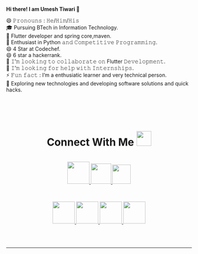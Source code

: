  **Hi there! I am **Umesh Tiwari** 👋**

😄 𝙿𝚛𝚘𝚗𝚘𝚞𝚗𝚜 : 𝙷𝚎/𝙷𝚒𝚖/𝙷𝚒𝚜                                       
🎓 Pursuing BTech in Information Technology.                                                                              
💼 Flutter developer and spring core,maven.                                                                            
🌱 Enthusiast in Python 𝚊𝚗𝚍 𝙲𝚘𝚖𝚙𝚎𝚝𝚒𝚝𝚒𝚟𝚎 𝙿𝚛𝚘𝚐𝚛𝚊𝚖𝚖𝚒𝚗𝚐.                                                                             
😄 4 Star at Codechef.                                                                            
😄 6 star a hackerrank.                                                                            
👯 𝙸’𝚖 𝚕𝚘𝚘𝚔𝚒𝚗𝚐 𝚝𝚘 𝚌𝚘𝚕𝚕𝚊𝚋𝚘𝚛𝚊𝚝𝚎 𝚘𝚗 Flutter 𝙳𝚎𝚟𝚎𝚕𝚘𝚙𝚖𝚎𝚗𝚝.                                                                            
🤔 𝙸’𝚖 𝚕𝚘𝚘𝚔𝚒𝚗𝚐 𝚏𝚘𝚛 𝚑𝚎𝚕𝚙 𝚠𝚒𝚝𝚑 𝙸𝚗𝚝𝚎𝚛𝚗𝚜𝚑𝚒𝚙𝚜.                                                                            
⚡ 𝙵𝚞𝚗 𝚏𝚊𝚌𝚝 : I’m a enthusiatic learner and very technical person.                                                                            
🤔 Exploring new technologies and developing software solutions and quick hacks.                                                                            

<br/>
<br/>
<br/>                                                                    

<h1 align="center">
  Connect With Me
  <a target="_blank">
    <img src="http://cdn.shopify.com/s/files/1/1061/1924/products/Handshake_Emoji_Icon_ios10_grande.png?v=1571606090" width="40px" />
  </a>
</h1>

<p align="center">
  <br>
  <a href="https://www.linkedin.com/in/umesh-tiwari-861826174/" target="_blank">
    <code><img height="60" width="60" src="https://cdn3d.iconscout.com/3d/free/thumb/linkedin-4059209-3364061@0.png"/></code>
  <a href="https://www.instagram.com/umeshtiwari__/" target="_blank">
    <code><img height="55" width="55" src="https://upload.wikimedia.org/wikipedia/commons/thumb/5/58/Instagram-Icon.png/1200px-Instagram-Icon.png"/></code>
  </a>
  <a href="https://mail.google.com/mail/u/0/#inbox?compose=DmwnWrRqhsNZRhFQkptHnCPsKjCxkdrdXVdzHdXcsFBbxbHmVFLFxbVvspvPNJKjgCfxdvzhpdrg">
    <code><img height="52" width="50" src="https://upload.wikimedia.org/wikipedia/commons/thumb/7/7e/Gmail_icon_%282020%29.svg/2560px-Gmail_icon_%282020%29.svg.png"/></code>
  </a>
</p>
<br/>

  
<p align="center">
  <a href="https://www.hackerrank.com/umeshtiwari" target="_blank">
    <code><img height="60" width="60" src="https://upload.wikimedia.org/wikipedia/commons/thumb/6/65/HackerRank_logo.png/768px-HackerRank_logo.png"/></code>
  </a>

  <a href="https://codeforces.com/profile/umeshtiwari" target="_blank">
    <code><img height="60" width="60" src="https://apprecs.org/gp/images/app-icons/300/1c/com.innsolutions.codeforcesstats.jpg"/></code>
  </a>

 

  <a href="https://www.codechef.com/users/umeshtiwari" target="_blank">
    <code><img height="60" width="60" src="https://static.uacdn.net/thumbnail/external-app-icons/ce4fd2180646452aa0b03c3ffa3ef8e2.png"/></code>
  </a>
  
  <a href="https://leetcode.com/umeshtiwari/" target="_blank">
    <code><img height="60" width="60" src="https://upload.wikimedia.org/wikipedia/commons/1/19/LeetCode_logo_black.png"/></code>
  </a>
</p>

<br/>
<br/>

-----
